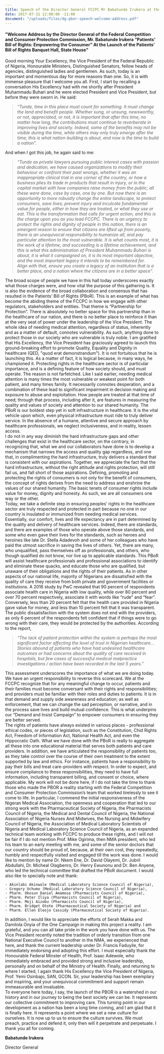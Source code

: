 ```yaml
---
title: Speech of the Director General FCCPC Mr Babatunde Irukera at the Launch of the PBoR
date: 2017-07-31 12:00:00 -11:00
document: "/uploads/files/dg-pbor-speech-welcome-address.pdf"
---
```


#### "Welcome Address by the Director General of the Federal Competition and Consumer Protection Commission, Mr. Babatunde Irukera “Patients’ Bill of Rights: Empowering the Consumer” At the Launch of the Patients’ Bill of Rights Banquet Hall, State House"

Good morning Your Excellency, the Vice President of the Federal Republic of Nigeria, Honourable Ministers, Distinguished Senators, fellow heads of agencies, distinguished ladies and gentlemen. 
As such, today is an important and momentous day for more reasons than one. So, it is with immense pleasure that I welcome you all. First, I start by recalling a conversation His Excellency had with me shortly after President Muhammadu Buhari and he were elected President and Vice President, but before they were sworn in. He said:
 
>*“Tunde, time in this place must count for something. It must change the land and benefit people. Whether sung, or unsung, newsworthy, or not, appreciated, or not, it is important that after this time, no matter how long, the contributions must continue to reverberate in improving lives and society.  Indeed, some of the benefits may not be visible during the time, while others may only truly emerge after the time; this is what nation-building is about, and now is the time to build a nation”.*

And when I got this job, he again said to me:

>*“Tunde as private lawyers pursuing public interest cases with passion and dedication, we have caused organizations to modify their behaviour or confront their past wrongs, whether it was an inappropriate clinical trial in one corner of the country, or how a business plies its trade in products that result in injury, or in the capital market with how companies raise money from the public; all these were done, case by case, one by one. But now there is an opportunity to more robustly change the entire landscape, to protect consumers, save lives, prevent injury and inculcate fundamental value for people, either in how they are treated, or what they use or eat. 
This is the transformation that calls for urgent action, and this is the charge upon you as you lead FCCPC.  There is an urgency to protect the rights and dignity of people in this nation, there is an emergent reason to ensure that citizens are lifted up from poverty, there is an unequivocal responsibility to humanize all, and pay particular attention to the most vulnerable.  It is what counts most, it is the work of a lifetime, and succeeding is a lifetime achievement, and this is what this administration of President Muhammadu Buhari is about, it is what it campaigned on, it is its most important objective, and the most important legacy it intends to be remembered for.  
Align with that, ensure you create a legacy of an institution that is a better place, and a nation where the citizens are in a better space”.* 

The broad scope of people we have in this hall today underscores exactly what those charges were, and how vital the purpose of this gathering is. It is also the evidence of the broad collaboration and consensus that has resulted in the Patients’ Bill of Rights (PBoR). This is an example of what has become the abiding theme of the FCCPC in how we engage with other regulators, stakeholders and entities. That theme is “Partnership for Protection”. There is absolutely no better space for this partnership than in the healthcare of our nation, and there is no better place to reinforce it than at the very seat of power under the leadership of the Vice President.  The whole idea of needing medical attention, regardless of status, inherently and as a matter of default, connotes vulnerability.  As such, anything done to protect those in our society who are vulnerable is truly noble.
I am gratified that His Excellency, the Vice President has graciously agreed to launch this ground-breaking effort to promote Quality, Equality and Dignity in healthcare (QED, "quod erat demonstrandum").  It is not fortuitous that he is launching this. As a matter of fact, it is logical because, in many ways, he championed it. 
Protecting rights in the healthcare sector is of particular importance, and is a defining feature of how society should, and must operate. The reason is not farfetched.  Like I said earlier, needing medical attention is many times the most vulnerable or weakest point for both patient, and many times family.  It necessarily connotes desperation, and a combination of these lead to significant impairment in decision making and exposure to abuse and exploitation. How people are treated at that time of need; through that process, including after it, are features in measuring the quality and values of society and attention to our shared humanity.
The PBoR is our boldest step yet in soft infrastructure in healthcare.  It is the vital vehicle upon which, even physical infrastructure must ride to truly deliver service. In the absence of a humane, attentive and secure approach by healthcare professionals, we neglect inclusiveness, and in reality, lessen access.  
I do not in any way diminish the hard infrastructure gaps and other challenges that exist in the healthcare sector, on the contrary, in recognizing that, what we and our collaborators have done is to develop a mechanism that narrows the access and quality gap regardless, and one that, in complimenting the hard infrastructure, truly delivers a standard that is consistent with our aspirations.  Together, we appreciate the fact that the hard infrastructure, without the right attitude and rights protection, will still fail us, and fall short of those aspirations. 
Defining, promoting and protecting the rights of consumers is not only for the benefit of consumers, the concept of rights derives from the need to address and enshrine the values of our shared humanity. The basic tenets of consumer rights include value for money, dignity and honesty.  As such, we are all consumers one way or the other.  
Today, we take a definite step in ensuring peoples’ rights in the healthcare sector are truly respected and protected in part because no one in our country is insulated or immunized from needing medical services.  Essentially, our comfort, lives and life expectancy are in part determined by the quality and delivery of healthcare services.   Indeed, there are standards, and there are examples of those who operate above those standards, and some who even gave their lives for the standards, such as heroes and heroines like late Dr. Stella Adadevoh and some of her colleagues who have paid the utmost sacrifice in saving the lives of others.  Yet, there are many, who unqualified, pass themselves off as professionals, and others, who though qualified do not know, nor live up to applicable standards. This PBoR will assist healthcare professionals and professional associations to identify and eliminate these quacks, and educate those who are qualified, but unaware of their obligations and the rights of their patients. 
As in other aspects of our national life, majority of Nigerians are dissatisfied with the quality of care they receive from both private and government facilities or institutions. A 2016 study by PwC revealed that 90 percent of respondents associate health care in Nigeria with low quality, while over 80 percent and over 70 percent respectively, associate it with words like “rude” and “fear”. Conversely, less than 20 percent felt that the health care provided in Nigeria gave value for money, and less than 10 percent felt that it was transparent. The public dissatisfaction with the system does not end with the providers, as only 6 percent of the respondents felt confident that if things were to go wrong with their care, they would be protected by the authorities. 
According to the report, 

>*“The lack of patient protection within the system is perhaps the most significant factor affecting the level of trust in Nigerian healthcare... Stories abound of patients who have had undesired healthcare outcomes or had concerns about the quality of care received in hospitals, but few cases of successful medical malpractice investigations / action have been recorded in the last 5 years.”*

This assessment underscores the importance of what we are doing today. We have an urgent responsibility to reverse this scorecard. We at the FCCPC recognize that for any meaningful change to occur, patients and their families must become conversant with their rights and responsibilities; and providers must be familiar with their roles and duties to patients.  It is in that demand and supply side awareness and education; as well as enforcement, that we can change the sad perception, or narrative, and in the process save lives and build mutual confidence.  This is what underpins our “Demand and Insist Campaign” to empower consumers in ensuring they are better served.   
The rights of patients have always existed in various places - professional ethical codes, or pieces of legislation, such as the Constitution, Chid Rights Act, Freedom of Information Act, National Health Act, and even the Hippocratic Oath. What we have done with the PBoR is really to aggregate all these into one educational material that serves both patients and care providers. In addition, we have articulated the responsibility of patients too, as they take control over the course of their own treatment to the extent supported by law and ethics. For instance, patients have a responsibility to pay their bills and treat care-providers with respect. In order to expect, and ensure compliance to these responsibilities, they need to have full information, including transparent billing, and consent or choice, where applicable.
My work will not be done here, if I do not take the time to thank those who made the PBOR a reality starting with the Federal Competition and Consumer Protection Commission’s team that worked tirelessly to see it come to life. In particular, I commend the initial responsiveness of the Nigeran Medical Association, the openness and cooperation that led to our strong work with the Pharmaceutical Society of Nigeria, the Pharmacists Council of Nigeria, the Medical and Dental Council of Nigeria, the National Association of Nigeria Nurses And Midwives, the Nursing and Midwifery Council of Nigeria, the Association of Medical Laboratory Scientists of Nigeria and Medical Laboratory Science Council of Nigeria, as an expanded technical team working with FCCPC to produce these rights, and I will not be fair if I do not mention Prof. Mike Ogirima, then NMA president, who led his team to an early meeting with me, and some of the senior doctors that our country should be proud of, because, at their own cost, they repeatedly, humbly and respectfully visited and engaged till the work was done. I would like to mention by name Dr. Nkem Ene, Dr. David Olayemi, Dr. Jubril Abdullahi, Dr. Micheal Olagbenro, Dr. Henry Ewunonu and Dr. Ben Anyene, who led the technical committee that drafted the PBoR document.  I would also like to specially note and thank:

	- Akinlabi Akinwale (Medical Laboratory Science Council of Nigeria), 
	- Gregory Uchumo (Medical Laboratory Science Council of Nigeria), 
	- Pharm. Okosun Daniel Amamosa (Pharmacists Council of Nigeria),
	- Pharm. Peter Iliya (Pharmacists Council of Nigeria), 
	- Pharm. Moji Aizobu (Pharmacists Council of Nigeria), 
	- Pharm. Bridget Otote (Pharmaceutical Society of Nigeria) and 
	- Pharm. Ellen Eleojo Cassidy (Pharmaceutical Society of Nigeria).

 In addition, I would like to appreciate the efforts of Serah Makka and Damilola Onyia of the One Campaign in making this project a reality. I am grateful, and you can all take pride in the work you have done with us.
 The Vice President recently noted the tradition of orderly transition from one National Executive Council to another in the NMA, we experienced that here, and thank the current leadership under Dr. Francis Faduyile, for immediately endorsing and adopting this effort. 
I must especially thank the Honourable Federal Minster of Health, Prof. Isaac Adewole, who immediately embraced and provided strong and inclusive leadership, personally and on behalf of the Ministry of Health. 
Finally, and returning to where I started, I again thank His Excellency the Vice President of Nigeria, Prof. Yemi Osinbajo, SAN, GCON. Sir, your leadership has been exemplary and inspiring, and your unequivocal commitment and support remain immeasurable and invaluable.  
To everyone here today, I say, the launch of the PBOR is a watershed in our history and in our journey to being the best society we can be. It represents our collective commitment to improving care.  This turning point in our development as a nation has been a long time coming, and I am glad that it is finally here. It represents a point where we set a new culture for ourselves. It is now up to us to ensure the culture survives. We must preach, practice and defend it, only then will it perpetrate and perpetuate. 
I thank you all for coming. 

**Babatunde Irukera**

Director General
